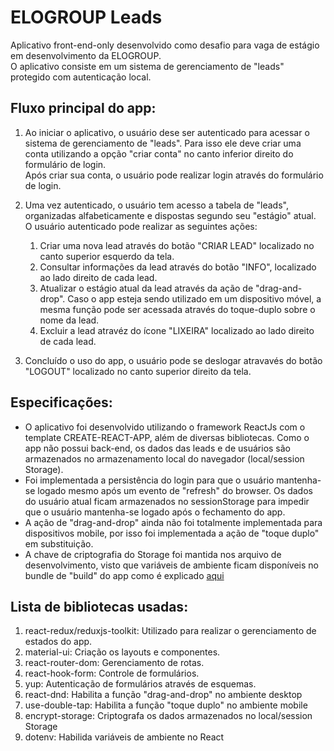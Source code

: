# ELOGROUP Leads

Aplicativo front-end-only desenvolvido como desafio para vaga de estágio em desenvolvimento da ELOGROUP.\
O aplicativo consiste em um sistema de gerenciamento de "leads" protegido com autenticação local.

## Fluxo principal do app:

1. Ao iniciar o aplicativo, o usuário dese ser autenticado para acessar o sistema de gerenciamento de "leads". Para isso ele deve criar uma conta utilizando a opção "criar conta" no canto inferior direito do formulário de login.\
Após criar sua conta, o usuário pode realizar login através do formulário de login.

2. Uma vez autenticado, o usuário tem acesso a tabela de "leads", organizadas alfabeticamente e dispostas segundo seu "estágio" atual.\
O usuário autenticado pode realizar as seguintes ações:
    1. Criar uma nova lead através do botão "CRIAR LEAD" localizado no canto superior esquerdo da tela.
    2. Consultar informações da lead através do botão "INFO", localizado ao lado direito de cada lead.
    3. Atualizar o estágio atual da lead através da ação de "drag-and-drop". Caso o app esteja sendo utilizado em um dispositivo móvel, a mesma função pode ser acessada através do toque-duplo sobre o nome da lead.
    4. Excluir a lead atravéz do ícone "LIXEIRA" localizado ao lado direito de cada lead.
 
3. Concluído o uso do app, o usuário pode se deslogar atravavés do botão "LOGOUT" localizado no canto superior direito da tela.

## Especificações:

* O aplicativo foi desenvolvido utilizando o framework ReactJs com o template CREATE-REACT-APP, além de diversas bibliotecas. Como o app não possui back-end, os dados das leads e de usuários são armazenados no armazenamento local do navegador (local/session Storage).
* Foi implementada a persistência do login para que o usuário mantenha-se logado mesmo após um evento de "refresh" do browser. Os dados do usuário atual ficam armazenados no sessionStorage para impedir que o usuário mantenha-se logado após o fechamento do app.
* A ação de "drag-and-drop" ainda não foi totalmente implementada para dispositivos mobile, por isso foi implementada a ação de "toque duplo" em substituição.
* A chave de criptografia do Storage foi mantida nos arquivo de desenvolvimento, visto que variáveis de ambiente ficam disponíveis no bundle de "build" do app como é explicado [aqui](https://create-react-app.dev/docs/adding-custom-environment-variables/)
 
## Lista de bibliotecas usadas:
1. react-redux/reduxjs-toolkit: Utilizado para realizar o gerenciamento de estados do app.
2. material-ui: Criação os layouts e componentes.
3. react-router-dom: Gerenciamento de rotas.
4. react-hook-form: Controle de formulários.
5. yup: Autenticação de formulários através de esquemas.
6. react-dnd: Habilita a função "drag-and-drop" no ambiente desktop 
7. use-double-tap: Habilita a função "toque duplo" no ambiente mobile
8. encrypt-storage: Criptografa os dados armazenados no local/session Storage
9. dotenv: Habilida variáveis de ambiente no React
